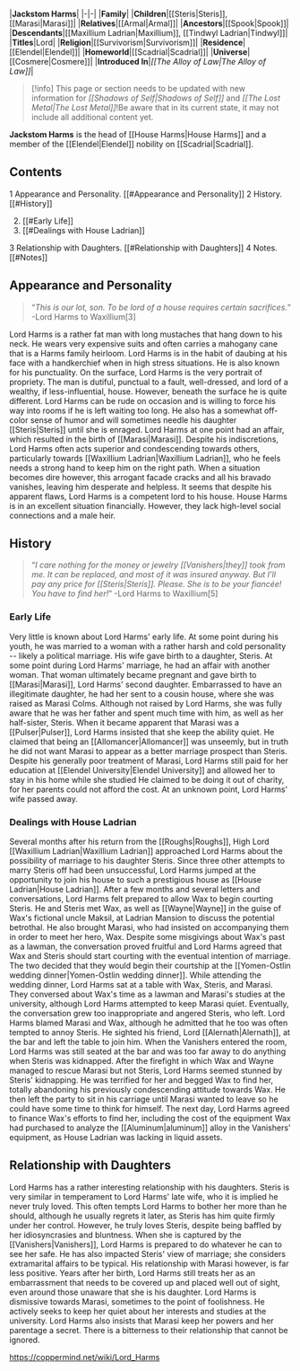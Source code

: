 |**Jackstom Harms**|
|-|-|
|**Family**|
|**Children**|[[Steris\|Steris]], [[Marasi\|Marasi]]|
|**Relatives**|[[Armal\|Armal]]|
|**Ancestors**|[[Spook\|Spook]]|
|**Descendants**|[[Maxillium Ladrian\|Maxillium]], [[Tindwyl Ladrian\|Tindwyl]]|
|**Titles**|Lord|
|**Religion**|[[Survivorism\|Survivorism]]|
|**Residence**|[[Elendel\|Elendel]]|
|**Homeworld**|[[Scadrial\|Scadrial]]|
|**Universe**|[[Cosmere\|Cosmere]]|
|**Introduced In**|*[[The Alloy of Law\|The Alloy of Law]]*|

> [!info] This page or section needs to be updated with new information for *[[Shadows of Self\|Shadows of Self]]* and *[[The Lost Metal\|The Lost Metal]]*!Be aware that in its current state, it may not include all additional content yet.

**Jackstom Harms** is the head of [[House Harms\|House Harms]] and a member of the [[Elendel\|Elendel]] nobility on [[Scadrial\|Scadrial]].

## Contents

1 Appearance and Personality. [[#Appearance and Personality]] 
2 History. [[#History]] 

2. [[#Early Life]] 
2. [[#Dealings with House Ladrian]] 


3 Relationship with Daughters. [[#Relationship with Daughters]] 
4 Notes. [[#Notes]] 


## Appearance and Personality
>“*This is our lot, son. To be lord of a house requires certain sacrifices.*”
\-Lord Harms to Waxillium[3]

Lord Harms is a rather fat man with long mustaches that hang down to his neck. He wears very expensive suits and often carries a mahogany cane that is a Harms family heirloom. Lord Harms is in the habit of daubing at his face with a handkerchief when in high stress situations. He is also known for his punctuality.
On the surface, Lord Harms is the very portrait of propriety. The man is dutiful, punctual to a fault, well-dressed, and lord of a wealthy, if less-influential, house. However, beneath the surface he is quite different. Lord Harms can be rude on occasion and is willing to force his way into rooms if he is left waiting too long. He also has a somewhat off-color sense of humor and will sometimes needle his daughter [[Steris\|Steris]] until she is enraged. Lord Harms at one point had an affair, which resulted in the birth of [[Marasi\|Marasi]]. Despite his indiscretions, Lord Harms often acts superior and condescending towards others, particularly towards [[Waxillium Ladrian\|Waxillium Ladrian]], who he feels needs a strong hand to keep him on the right path. When a situation becomes dire however, this arrogant facade cracks and all his bravado vanishes, leaving him desperate and helpless.
It seems that despite his apparent flaws, Lord Harms is a competent lord to his house. House Harms is in an excellent situation financially. However, they lack high-level social connections and a male heir.

## History
>“*I care nothing for the money or jewelry [[Vanishers\|they]] took from me. It can be replaced, and most of it was insured anyway. But I’ll pay any price for [[Steris\|Steris]]. Please. She is to be your fiancée! You have to find her!*”
\-Lord Harms to Waxillium[5]

### Early Life
Very little is known about Lord Harms' early life. At some point during his youth, he was married to a woman with a rather harsh and cold personality -- likely a political marriage. His wife gave birth to a daughter, Steris. At some point during Lord Harms' marriage, he had an affair with another woman. That woman ultimately became pregnant and gave birth to [[Marasi\|Marasi]], Lord Harms' second daughter. Embarrassed to have an illegitimate daughter, he had her sent to a cousin house, where she was raised as Marasi Colms. Although not raised by Lord Harms, she was fully aware that he was her father and spent much time with him, as well as her half-sister, Steris.
When it became apparent that Marasi was a [[Pulser\|Pulser]], Lord Harms insisted that she keep the ability quiet. He claimed that being an [[Allomancer\|Allomancer]] was unseemly, but in truth he did not want Marasi to appear as a better marriage prospect than Steris. Despite his generally poor treatment of Marasi, Lord Harms still paid for her education at [[Elendel University\|Elendel University]] and allowed her to stay in his home while she studied He claimed to be doing it out of charity, for her parents could not afford the cost. At an unknown point, Lord Harms' wife passed away.

### Dealings with House Ladrian
Several months after his return from the [[Roughs\|Roughs]], High Lord [[Waxillium Ladrian\|Waxillium Ladrian]] approached Lord Harms about the possibility of marriage to his daughter Steris. Since three other attempts to marry Steris off had been unsuccessful, Lord Harms jumped at the opportunity to join his house to such a prestigious house as [[House Ladrian\|House Ladrian]]. After a few months and several letters and conversations, Lord Harms felt prepared to allow Wax to begin courting Steris. He and Steris met Wax, as well as [[Wayne\|Wayne]] in the guise of Wax's fictional uncle Maksil, at Ladrian Mansion to discuss the potential betrothal. He also brought Marasi, who had insisted on accompanying them in order to meet her hero, Wax. Despite some misgivings about Wax's past as a lawman, the conversation proved fruitful and Lord Harms agreed that Wax and Steris should start courting with the eventual intention of marriage. The two decided that they would begin their courtship at the [[Yomen-Ostlin wedding dinner\|Yomen-Ostlin wedding dinner]].
While attending the wedding dinner, Lord Harms sat at a table with Wax, Steris, and Marasi. They conversed about Wax's time as a lawman and Marasi's studies at the university, although Lord Harms attempted to keep Marasi quiet. Eventually, the conversation grew too inappropriate and angered Steris, who left. Lord Harms blamed Marasi and Wax, although he admitted that he too was often tempted to annoy Steris. He sighted his friend, Lord [[Alernath\|Alernath]], at the bar and left the table to join him. When the Vanishers entered the room, Lord Harms was still seated at the bar and was too far away to do anything when Steris was kidnapped.
After the firefight in which Wax and Wayne managed to rescue Marasi but not Steris, Lord Harms seemed stunned by Steris' kidnapping. He was terrified for her and begged Wax to find her, totally abandoning his previously condescending attitude towards Wax. He then left the party to sit in his carriage until Marasi wanted to leave so he could have some time to think for himself. The next day, Lord Harms agreed to finance Wax's efforts to find her, including the cost of the equipment Wax had purchased to analyze the [[Aluminum\|aluminum]] alloy in the Vanishers' equipment, as House Ladrian was lacking in liquid assets.

## Relationship with Daughters
Lord Harms has a rather interesting relationship with his daughters. Steris is very similar in temperament to Lord Harms' late wife, who it is implied he never truly loved. This often tempts Lord Harms to bother her more than he should, although he usually regrets it later, as Steris has him quite firmly under her control. However, he truly loves Steris, despite being baffled by her idiosyncrasies and bluntness. When she is captured by the [[Vanishers\|Vanishers]], Lord Harms is prepared to do whatever he can to see her safe. He has also impacted Steris' view of marriage; she considers extramarital affairs to be typical.
His relationship with Marasi however, is far less positive. Years after her birth, Lord Harms still treats her as an embarrassment that needs to be covered up and placed well out of sight, even around those unaware that she is his daughter. Lord Harms is dismissive towards Marasi, sometimes to the point of foolishness. He actively seeks to keep her quiet about her interests and studies at the university. Lord Harms also insists that Marasi keep her powers and her parentage a secret. There is a bitterness to their relationship that cannot be ignored.



https://coppermind.net/wiki/Lord_Harms